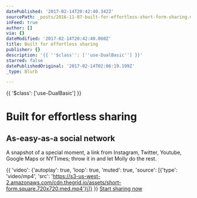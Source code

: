 ```yaml
---
datePublished: '2017-02-14T20:42:40.342Z'
sourcePath: _posts/2016-11-07-built-for-effortless-short-form-sharing.md
inFeed: true
author: []
via: {}
dateModified: '2017-02-14T20:42:40.060Z'
title: Built for effortless sharing
publisher: {}
description: '{{ ''$class'': [''use-DualBasic''] }}'
starred: false
datePublishedOriginal: '2017-02-14T02:06:19.199Z'
_type: Blurb

---
```

{{ '$class': \['use-DualBasic'\] }}

# Built for effortless sharing

## As-easy-as-a social network

A snapshot of a special moment, a link from Instagram, Twitter, Youtube, Google Maps or NYTimes; throw it in and let Molly do the rest.

{{ 'video': {'autoplay': true, 'loop': true, 'muted': true, 'source': \[{'type': 'video/mp4', 'src': 'https://s3-us-west-2.amazonaws.com/cdn.thegrid.io/assets/short-form.square.720x720.med.mp4'}\]} }}
[Start sharing now][0]

[0]: https://plans.thegrid.io/